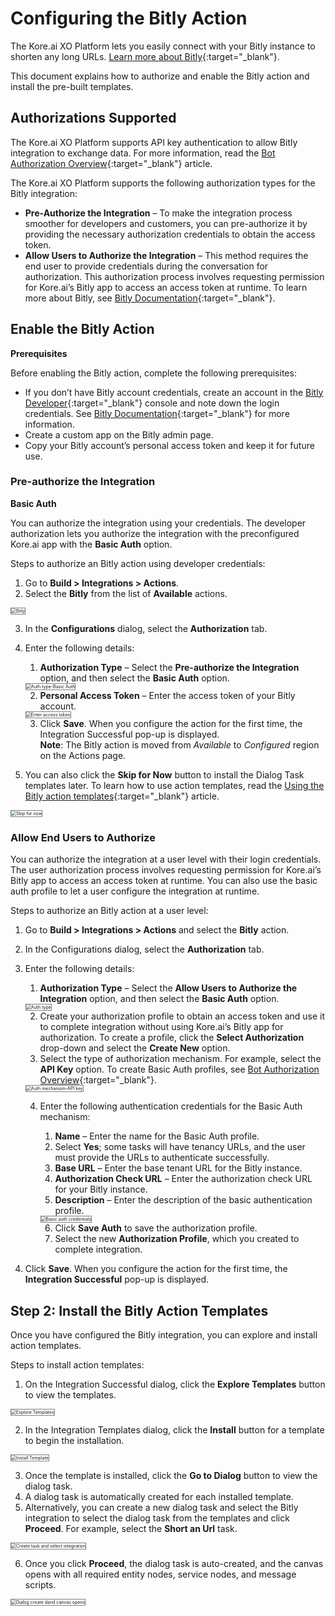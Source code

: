 # Configuring the Bitly Action

The Kore.ai XO Platform lets you easily connect with your Bitly instance to shorten any long URLs. [Learn more about Bitly](https://bitly.com/){:target="_blank"}.

This document explains how to authorize and enable the Bitly action and install the pre-built templates.


## Authorizations Supported

The Kore.ai XO Platform supports API key authentication to allow Bitly integration to exchange data. For more information, read the [Bot Authorization Overview](../../../../dev-tools/bot-authentication){:target="_blank"} article.

The Kore.ai XO Platform supports the following authorization types for the Bitly integration:

* **Pre-Authorize the Integration** – To make the integration process smoother for developers and customers, you can pre-authorize it by providing the necessary authorization credentials to obtain the access token.
* **Allow Users to Authorize the Integration** – This method requires the end user to provide credentials during the conversation for authorization. This authorization process involves requesting permission for Kore.ai’s Bitly app to access an access token at runtime. To learn more about Bitly, see [Bitly Documentation](https://dev.bitly.com/docs/getting-started/authentication/){:target="_blank"}.


## Enable the Bitly Action

**Prerequisites**

Before enabling the Bitly action, complete the following prerequisites:

* If you don’t have Bitly account credentials, create an account in the [Bitly Developer](https://dev.bitly.com/){:target="_blank"} console and note down the login credentials. See [Bitly Documentation](https://dev.bitly.com/docs/getting-started/authentication/){:target="_blank"} for more information.
* Create a custom app on the Bitly admin page.
* Copy your Bitly account’s personal access token and keep it for future use.


### Pre-authorize the Integration

**Basic Auth**

You can authorize the integration using your credentials. The developer authorization lets you authorize the integration with the preconfigured Kore.ai app with the **Basic Auth** option.

Steps to authorize an Bitly action using developer credentials:

1. Go to **Build > Integrations > Actions**.
2. Select the **Bitly** from the list of **Available** actions.  
<img src="../images/bitly-action-img1.png" alt="Bitly" title="Bitly" style="border: 1px solid gray;zoom:50%;"/>

3. In the **Configurations** dialog, select the **Authorization** tab.
4. Enter the following details:
    1. **Authorization Type** – Select the **Pre-authorize the Integration** option, and then select the **Basic Auth** option.  
    <img src="../images/bitly-action-img2.png" alt="Auth type-Basic Auth" title="Auth type-Basic auth" style="border: 1px solid gray;zoom:50%;"/>

    2. **Personal Access Token** – Enter the access token of your Bitly account.  
    <img src="../images/bitly-action-img3.png" alt="Enter access token" title="Enter access token" style="border: 1px solid gray;zoom:50%;"/>

    3. Click **Save**. When you configure the action for the first time, the Integration Successful pop-up is displayed.  
       **Note**: The Bitly action is moved from _Available_ to _Configured_ region on the Actions page.

5. You can also click the **Skip for Now** button to install the Dialog Task templates later. To learn how to use action templates, read the [Using the Bitly action templates](../using-the-bitly-action-template/){:target="_blank"} article.  
<img src="../images/bitly-action-img5.png" alt="Skip for now" title="Skip for now" style="border: 1px solid gray;zoom:50%;"/>  


### Allow End Users to Authorize

You can authorize the integration at a user level with their login credentials. The user authorization process involves requesting permission for Kore.ai’s Bitly app to access an access token at runtime. You can also use the basic auth profile to let a user configure the integration at runtime.

Steps to authorize an Bitly action at a user level:

1. Go to **Build > Integrations > Actions** and select the **Bitly** action.
2. In the Configurations dialog, select the **Authorization** tab.
3. Enter the following details:
    1. **Authorization Type** – Select the **Allow Users to Authorize the Integration** option, and then select the **Basic Auth** option.  
    <img src="../images/bitly-action-img6.png" alt="Auth type" title="Auth type" style="border: 1px solid gray;zoom:50%;"/>

    2. Create your authorization profile to obtain an access token and use it to complete integration without using Kore.ai’s Bitly app for authorization. To create a profile, click the **Select Authorization** drop-down and select the **Create New** option.
    3. Select the type of authorization mechanism. For example, select the **API Key** option. To create Basic Auth profiles, see [Bot Authorization Overview](../../../../dev-tools/bot-authentication){:target="_blank"}.  
    <img src="../images/bitly-action-img7.png" alt="Auth mechanism-API key" title="Auth mechanism-API key" style="border: 1px solid gray;zoom:50%;"/>

    4. Enter the following authentication credentials for the Basic Auth mechanism:
        1. **Name** – Enter the name for the Basic Auth profile.
        2. Select **Yes**; some tasks will have tenancy URLs, and the user must provide the URLs to authenticate successfully.
        3. **Base URL** – Enter the base tenant URL for the Bitly instance.
        4. **Authorization Check URL** – Enter the authorization check URL for your Bitly instance.
        5. **Description** – Enter the description of the basic authentication profile.  
        <img src="../images/bitly-action-img8.png" alt="Basic auth credentials" title="Basic auth credentials" style="border: 1px solid gray;zoom:50%;"/>

        6. Click **Save Auth** to save the authorization profile.
        7. Select the new **Authorization Profile**, which you created to complete integration.
4. Click **Save**. When you configure the action for the first time, the **Integration Successful** pop-up is displayed.


## Step 2: Install the Bitly Action Templates

Once you have configured the Bitly integration, you can explore and install action templates.

Steps to install action templates:



1. On the Integration Successful dialog, click the **Explore Templates** button to view the templates.  
<img src="../images/bitly-action-img9.png" alt="Explore Templates" title="Explore Templates" style="border: 1px solid gray;zoom:50%;"/>

2. In the Integration Templates dialog, click the **Install** button for a template to begin the installation.  
<img src="../images/bitly-action-img10.png" alt="Install Template" title="Install Template" style="border: 1px solid gray;zoom:50%;"/>

3. Once the template is installed, click the **Go to Dialog** button to view the dialog task.
4. A dialog task is automatically created for each installed template.
5. Alternatively, you can create a new dialog task and select the Bitly integration to select the dialog task from the templates and click **Proceed**. For example, select the **Short an Url** task.  
<img src="../images/bitly-action-img11-tem-img2.png" alt="Create task and select integration" title="Create task and select integration" style="border: 1px solid gray;zoom:50%;"/>

6. Once you click **Proceed**, the dialog task is auto-created, and the canvas opens with all required entity nodes, service nodes, and message scripts.  
<img src="../images/bitly-action-img12-tem-img4.png" alt="Dialog create dand canvas opens" title="Dialog create dand canvas opens" style="border: 1px solid gray;zoom:50%;"/>
